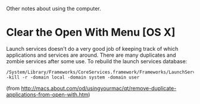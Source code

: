 Other notes about using the computer.

# Clear the Open With Menu [OS X]

Launch services doesn't do a very good job of keeping track of which
applications and services are around. There are many duplicates and
zombie services after some use. To rebuild the launch services database:

    /System/Library/Frameworks/CoreServices.framework/Frameworks/LaunchServices.framework/Support/lsregister -kill -r -domain local -domain system -domain user

(from http://macs.about.com/od/usingyourmac/qt/remove-duplicate-applications-from-open-with.htm)
